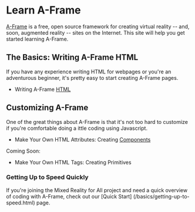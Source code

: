 # Learn A-Frame  

[A-Frame](https://aframe.io/) is a free, open source framework for creating virtual reality  -- and, soon, augmented reality -- sites on the Internet.  This site will help you get started learning A-Frame.


## The Basics: Writing A-Frame HTML

If you have any experience writing HTML for webpages or you're an adventurous beginner, it's pretty easy to start creating A-Frame pages.

-  Writing A-Frame [HTML](basics/getting-started.html)


## Customizing A-Frame
One of the great things about A-Frame is that it's not too hard to customize if you're comfortable doing a ittle coding using Javascript.  

- Make Your Own HTML Attributes: Creating [Components](coding/components/index.html)

Coming Soon:
 
- Make Your Own HTML Tags: Creating Primitives


### Getting Up to Speed Quickly

If you're joining the Mixed Reality for All project and need a quick overview of coding with A-Frame, check out our [Quick Start] (/basics/getting-up-to-speed.html) page.
<!-- ### Creating Custom Primitives A.K.A. HTML Tags -->

<!-- Not only can you create HTML attributes, you can also create your own HTML tags, called primitives. These lessons will show you how.
- [primitive](coding/primitives/code/020-gblock-primitive.html)
- [google block](coding/primitives/code/010-gblock.html)
- [furniture](coding/primitives/code/030-furniture.html) -->
